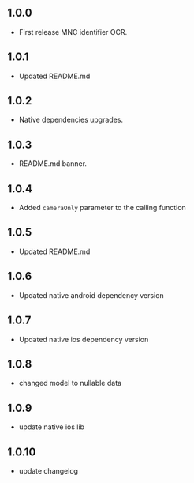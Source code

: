## 1.0.0

* First release MNC identifier OCR.

## 1.0.1

* Updated README.md

## 1.0.2

* Native dependencies upgrades.

## 1.0.3

* README.md banner.

## 1.0.4

* Added `cameraOnly` parameter to the calling function

## 1.0.5

* Updated README.md

## 1.0.6

* Updated native android dependency version

## 1.0.7

* Updated native ios dependency version

## 1.0.8

* changed model to nullable data

## 1.0.9

* update native ios lib

## 1.0.10

* update changelog